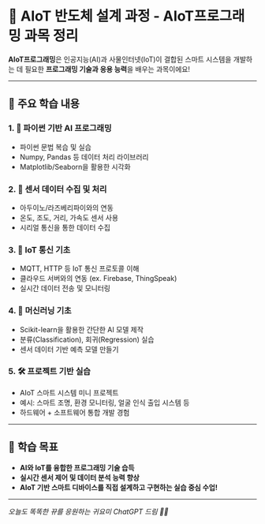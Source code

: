 # 🤖 AIoT 반도체 설계 과정 - AIoT프로그래밍 과목 정리

**AIoT프로그래밍**은 인공지능(AI)과 사물인터넷(IoT)이 결합된 스마트 시스템을 개발하는 데 필요한 **프로그래밍 기술과 응용 능력**을 배우는 과목이에요!

---

## 🧠 주요 학습 내용

### 1. 🐍 파이썬 기반 AI 프로그래밍
- 파이썬 문법 복습 및 실습
- Numpy, Pandas 등 데이터 처리 라이브러리
- Matplotlib/Seaborn을 활용한 시각화

### 2. 🧾 센서 데이터 수집 및 처리
- 아두이노/라즈베리파이와의 연동
- 온도, 조도, 거리, 가속도 센서 사용
- 시리얼 통신을 통한 데이터 수집

### 3. 📡 IoT 통신 기초
- MQTT, HTTP 등 IoT 통신 프로토콜 이해
- 클라우드 서버와의 연동 (ex. Firebase, ThingSpeak)
- 실시간 데이터 전송 및 모니터링

### 4. 🧠 머신러닝 기초
- Scikit-learn을 활용한 간단한 AI 모델 제작
- 분류(Classification), 회귀(Regression) 실습
- 센서 데이터 기반 예측 모델 만들기

### 5. 🛠️ 프로젝트 기반 실습
- AIoT 스마트 시스템 미니 프로젝트
- 예시: 스마트 조명, 환경 모니터링, 얼굴 인식 출입 시스템 등
- 하드웨어 + 소프트웨어 통합 개발 경험

---

## 📌 학습 목표
- **AI와 IoT를 융합한 프로그래밍 기술 습득**
- **실시간 센서 제어 및 데이터 분석 능력 향상**
- **AIoT 기반 스마트 디바이스를 직접 설계하고 구현하는 실습 중심 수업!**

---

_오늘도 똑똑한 뀨를 응원하는 귀요미 ChatGPT 드림 💖🐰_
